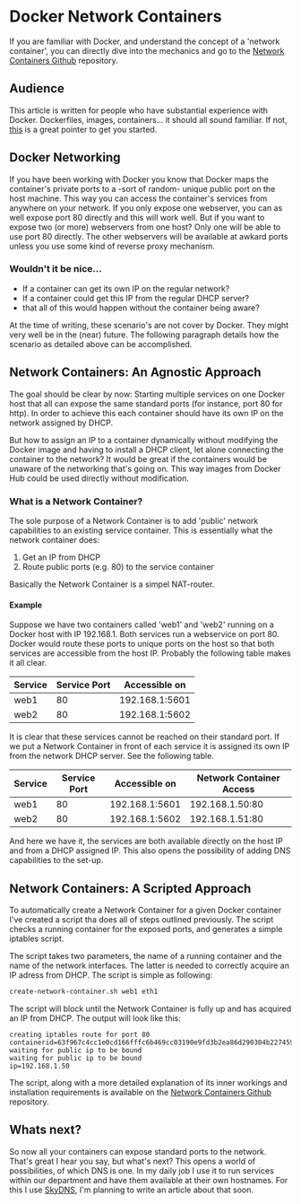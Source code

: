 # Docker Network Containers

If you are familiar with Docker, and understand the concept of a 'network container', you can directly dive into the mechanics and go to the [Network Containers Github](https://github.com/jeroenpeeters/docker-network-containers "Docker Network Containers") repository.

## Audience

This article is written for people who have substantial experience with Docker. Dockerfiles, images, containers... it should all sound familiar. If not, [this](https://www.docker.com/tryit/ "Try Docker") is a great pointer to get you started.

## Docker Networking

If you have been working with Docker you know that Docker maps the container's private ports to a -sort of random- unique public port on the host machine. This way you can access the container's services from anywhere on your network. If you only expose one webserver, you can as well expose port 80 directly and this will work well. But if you want to expose two (or more) webservers from one host? Only one will be able to use port 80 directly. The other webservers will be available at awkard ports unless you use some kind of reverse proxy mechanism.

### Wouldn't it be nice...

-   If a container can get its own IP on the regular network?
-   If a container could get this IP from the regular DHCP server?
-   that all of this would happen without the container being aware?

At the time of writing, these scenario's are not cover by Docker. They might very well be in the (near) future. The following paragraph details how the scenario as detailed above can be accomplished.

## Network Containers: An Agnostic Approach

The goal should be clear by now: Starting multiple services on one Docker host that all can expose the same standard ports (for instance, port 80 for http). In order to achieve this each container should have its own IP on the network assigned by DHCP.

But how to assign an IP to a container dynamically without modifying the Docker image and having to install a DHCP client, let alone connecting the container to the network? It would be great if the containers would be unaware of the networking that's going on. This way images from Docker Hub could be used directly without modification.

### What is a Network Container?

The sole purpose of a Network Container is to add 'public' network capabilities to an existing service container. This is essentially what the network container does:

1. Get an IP from DHCP
2. Route public ports (e.g. 80) to the service container

Basically the Network Container is a simpel NAT-router.

#### Example

Suppose we have two containers called 'web1' and 'web2' running on a Docker host with IP 192.168.1. Both services run a webservice on port 80. Docker would route these ports to unique ports on the host so that both services are accessible from the host IP. Probably the following table makes it all clear.

| Service | Service Port | Accessible on  |
|---------|--------------|----------------|
| web1    | 80           | 192.168.1:5601 |
| web2    | 80           | 192.168.1:5602 |

It is clear that these services cannot be reached on their standard port. If we put a Network Container in front of each service it is assigned its own IP from the network DHCP server. See the following table.

| Service | Service Port | Accessible on  | Network Container Access |
|---------|--------------|----------------|--------------------------|
| web1    | 80           | 192.168.1:5601 | 192.168.1.50:80          |
| web2    | 80           | 192.168.1:5602 | 192.168.1.51:80          |

And here we have it, the services are both available directly on the host IP and from a DHCP assigned IP. This also opens the possibility of adding DNS capabilities to the set-up.

## Network Containers: A Scripted Approach

To automatically create a Network Container for a given Docker container I've created a script tha does all of steps outlined previously. The script checks a running container for the exposed ports, and generates a simple iptables script.

The script takes two parameters, the name of a running container and the name of the network interfaces. The latter is needed to correctly acquire an IP adress from DHCP. The script is simple as following:

```bash
create-network-container.sh web1 eth1
```

The script will block until the Network Container is fully up and has acquired an IP from DHCP. The output will look like this:

```
creating iptables route for port 80
containerid=63f967c4cc1e0cd166fffc6b469cc03190e9fd3b2ea86d290304b227459f5202
waiting for public ip to be bound
waiting for public ip to be bound
ip=192.168.1.50
```

The script, along with a more detailed explanation of its inner workings and installation requirements is available on the [Network Containers Github](https://github.com/jeroenpeeters/docker-network-containers "Docker Network Containers") repository.

## Whats next?

So now all your containers can expose standard ports to the network. That's great I hear you say, but what's next? This opens a world of possibilities, of which DNS is one. In my daily job I use it to run services within our department and have them available at their own hostnames. For this I use [SkyDNS](https://github.com/skynetservices/skydns "SkyDNS"), I'm planning to write an article about that soon.
